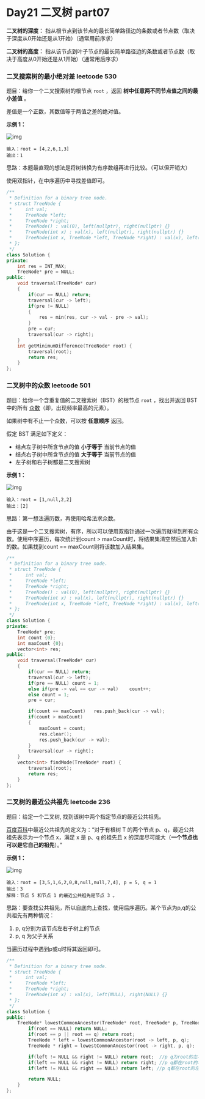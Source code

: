 #  Day21 二叉树 part07

**二叉树的深度：** 指从根节点到该节点的最长简单路径边的条数或者节点数（取决于深度从0开始还是从1开始）（通常用前序求）

**二叉树的高度：** 指从该节点到叶子节点的最长简单路径边的条数或者节点数（取决于高度从0开始还是从1开始）（通常用后序求）

### 二叉搜索树的最小绝对差 leetcode 530

题目：给你一个二叉搜索树的根节点 `root` ，返回 **树中任意两不同节点值之间的最小差值** 。

差值是一个正数，其数值等于两值之差的绝对值。

 

**示例 1：**

![img](https://assets.leetcode.com/uploads/2021/02/05/bst1.jpg)

```
输入：root = [4,2,6,1,3]
输出：1
```

思路：本题最直观的想法是将树转换为有序数组再进行比较。（可以但开销大）

使用双指针，在中序遍历中寻找差值即可。

```C++
/**
 * Definition for a binary tree node.
 * struct TreeNode {
 *     int val;
 *     TreeNode *left;
 *     TreeNode *right;
 *     TreeNode() : val(0), left(nullptr), right(nullptr) {}
 *     TreeNode(int x) : val(x), left(nullptr), right(nullptr) {}
 *     TreeNode(int x, TreeNode *left, TreeNode *right) : val(x), left(left), right(right) {}
 * };
 */
class Solution {
private:
    int res = INT_MAX;
    TreeNode* pre = NULL;
public:
    void traversal(TreeNode* cur)
    {
        if(cur == NULL) return;
        traversal(cur -> left);
        if(pre != NULL)
        {
            res = min(res, cur -> val - pre -> val);
        }
        pre = cur;
        traversal(cur -> right);
    }
    int getMinimumDifference(TreeNode* root) {
        traversal(root);
        return res;
    }
};
```

### 二叉树中的众数 leetcode 501

题目：给你一个含重复值的二叉搜索树（BST）的根节点 `root` ，找出并返回 BST 中的所有 [众数](https://baike.baidu.com/item/众数/44796)（即，出现频率最高的元素）。

如果树中有不止一个众数，可以按 **任意顺序** 返回。

假定 BST 满足如下定义：

- 结点左子树中所含节点的值 **小于等于** 当前节点的值
- 结点右子树中所含节点的值 **大于等于** 当前节点的值
- 左子树和右子树都是二叉搜索树

**示例 1：**

![img](https://assets.leetcode.com/uploads/2021/03/11/mode-tree.jpg)

```
输入：root = [1,null,2,2]
输出：[2]
```

思路：第一想法遍历数，再使用哈希法求众数。

由于这是一个二叉搜索树，有序，所以可以使用双指针通过一次遍历就得到所有众数。使用中序遍历，每次统计到count > maxCount时，将结果集清空然后加入新的数。如果找到count == maxCount则将该数加入结果集。

```C++
/**
 * Definition for a binary tree node.
 * struct TreeNode {
 *     int val;
 *     TreeNode *left;
 *     TreeNode *right;
 *     TreeNode() : val(0), left(nullptr), right(nullptr) {}
 *     TreeNode(int x) : val(x), left(nullptr), right(nullptr) {}
 *     TreeNode(int x, TreeNode *left, TreeNode *right) : val(x), left(left), right(right) {}
 * };
 */
class Solution {
private: 
    TreeNode* pre;
    int count {0};
    int maxCount {0};
    vector<int> res;
public:
    void traversal(TreeNode* cur)
    {
        if(cur == NULL) return;
        traversal(cur -> left);
        if(pre == NULL) count = 1;
        else if(pre -> val == cur -> val)    count++;
        else count = 1;
        pre = cur;

        if(count == maxCount)   res.push_back(cur -> val);
        if(count > maxCount)
        {
            maxCount = count;
            res.clear();
            res.push_back(cur -> val);
        }
        traversal(cur -> right);
    }
    vector<int> findMode(TreeNode* root) {
        traversal(root);
        return res;
    }
};
```

### 二叉树的最近公共祖先 leetcode 236

题目：给定一个二叉树, 找到该树中两个指定节点的最近公共祖先。

[百度百科](https://baike.baidu.com/item/最近公共祖先/8918834?fr=aladdin)中最近公共祖先的定义为：“对于有根树 T 的两个节点 p、q，最近公共祖先表示为一个节点 x，满足 x 是 p、q 的祖先且 x 的深度尽可能大（**一个节点也可以是它自己的祖先**）。”

**示例 1：**

![img](https://assets.leetcode.com/uploads/2018/12/14/binarytree.png)

```
输入：root = [3,5,1,6,2,0,8,null,null,7,4], p = 5, q = 1
输出：3
解释：节点 5 和节点 1 的最近公共祖先是节点 3 。
```

思路：要查找公共祖先，所以自底向上查找，使用后序遍历。某个节点为p,q的公共祖先有两种情况：

1. p, q分别为该节点左右子树上的节点
2. p, q 为父子关系

当遍历过程中遇到p或q时将其返回即可。

```c++
/**
 * Definition for a binary tree node.
 * struct TreeNode {
 *     int val;
 *     TreeNode *left;
 *     TreeNode *right;
 *     TreeNode(int x) : val(x), left(NULL), right(NULL) {}
 * };
 */
class Solution {
public:
    TreeNode* lowestCommonAncestor(TreeNode* root, TreeNode* p, TreeNode* q) {
        if(root == NULL) return NULL;
        if(root == p || root == q) return root;
        TreeNode * left = lowestCommonAncestor(root -> left, p, q);
        TreeNode * right = lowestCommonAncestor(root -> right, p, q);

        if(left != NULL && right != NULL) return root;	//p q为root的左右子树的节点
        if(left == NULL && right != NULL) return right; //p q都在root的右孩子的子树上且为父子关系
        if(left != NULL && right == NULL) return left; //p q都在root的左孩子的子树上且为父子关系

        return NULL;
    }
};
```

